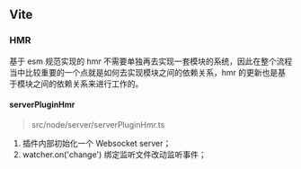 ## Vite

### HMR

基于 esm 规范实现的 hmr 不需要单独再去实现一套模块的系统，因此在整个流程当中比较重要的一个点就是如何去实现模块之间的依赖关系，hmr 的更新也是基于模块之间的依赖关系来进行工作的。

#### serverPluginHmr

> src/node/server/serverPluginHmr.ts

1. 插件内部初始化一个 Websocket server；
2. watcher.on('change') 绑定监听文件改动监听事件；